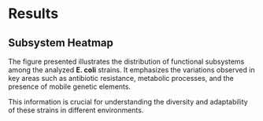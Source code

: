# Results

## Subsystem Heatmap

The figure presented illustrates the distribution of functional subsystems among the analyzed  **E. coli** strains. It emphasizes the variations observed in key areas such as antibiotic resistance, metabolic processes, and the presence of mobile genetic elements. 

This information is crucial for understanding the diversity and adaptability of these strains in different environments.

